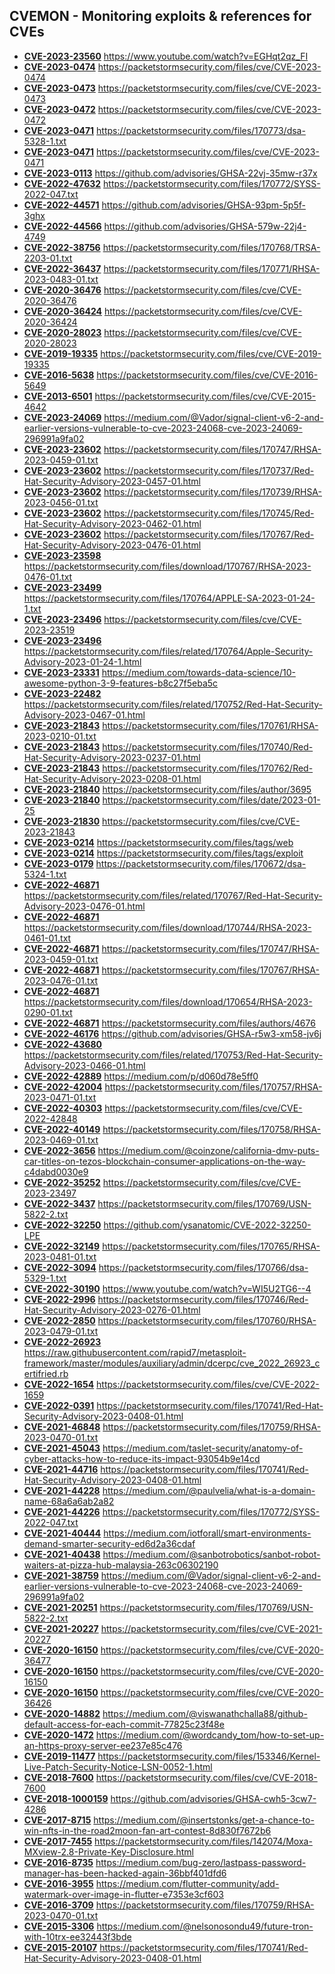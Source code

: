 ## CVEMON - Monitoring exploits & references for CVEs
- **[CVE-2023-23560](https://in.scanfactory.io/cvemon/CVE-2023-23560.html)** https://www.youtube.com/watch?v=EGHqt2qz_FI
- **[CVE-2023-0474](https://in.scanfactory.io/cvemon/CVE-2023-0474.html)** https://packetstormsecurity.com/files/cve/CVE-2023-0474
- **[CVE-2023-0473](https://in.scanfactory.io/cvemon/CVE-2023-0473.html)** https://packetstormsecurity.com/files/cve/CVE-2023-0473
- **[CVE-2023-0472](https://in.scanfactory.io/cvemon/CVE-2023-0472.html)** https://packetstormsecurity.com/files/cve/CVE-2023-0472
- **[CVE-2023-0471](https://in.scanfactory.io/cvemon/CVE-2023-0471.html)** https://packetstormsecurity.com/files/170773/dsa-5328-1.txt
- **[CVE-2023-0471](https://in.scanfactory.io/cvemon/CVE-2023-0471.html)** https://packetstormsecurity.com/files/cve/CVE-2023-0471
- **[CVE-2023-0113](https://in.scanfactory.io/cvemon/CVE-2023-0113.html)** https://github.com/advisories/GHSA-22vj-35mw-r37x
- **[CVE-2022-47632](https://in.scanfactory.io/cvemon/CVE-2022-47632.html)** https://packetstormsecurity.com/files/170772/SYSS-2022-047.txt
- **[CVE-2022-44571](https://in.scanfactory.io/cvemon/CVE-2022-44571.html)** https://github.com/advisories/GHSA-93pm-5p5f-3ghx
- **[CVE-2022-44566](https://in.scanfactory.io/cvemon/CVE-2022-44566.html)** https://github.com/advisories/GHSA-579w-22j4-4749
- **[CVE-2022-38756](https://in.scanfactory.io/cvemon/CVE-2022-38756.html)** https://packetstormsecurity.com/files/170768/TRSA-2203-01.txt
- **[CVE-2022-36437](https://in.scanfactory.io/cvemon/CVE-2022-36437.html)** https://packetstormsecurity.com/files/170771/RHSA-2023-0483-01.txt
- **[CVE-2020-36476](https://in.scanfactory.io/cvemon/CVE-2020-36476.html)** https://packetstormsecurity.com/files/cve/CVE-2020-36476
- **[CVE-2020-36424](https://in.scanfactory.io/cvemon/CVE-2020-36424.html)** https://packetstormsecurity.com/files/cve/CVE-2020-36424
- **[CVE-2020-28023](https://in.scanfactory.io/cvemon/CVE-2020-28023.html)** https://packetstormsecurity.com/files/cve/CVE-2020-28023
- **[CVE-2019-19335](https://in.scanfactory.io/cvemon/CVE-2019-19335.html)** https://packetstormsecurity.com/files/cve/CVE-2019-19335
- **[CVE-2016-5638](https://in.scanfactory.io/cvemon/CVE-2016-5638.html)** https://packetstormsecurity.com/files/cve/CVE-2016-5649
- **[CVE-2013-6501](https://in.scanfactory.io/cvemon/CVE-2013-6501.html)** https://packetstormsecurity.com/files/cve/CVE-2015-4642
- **[CVE-2023-24069](https://in.scanfactory.io/cvemon/CVE-2023-24069.html)** https://medium.com/@Vador/signal-client-v6-2-and-earlier-versions-vulnerable-to-cve-2023-24068-cve-2023-24069-296991a9fa02
- **[CVE-2023-23602](https://in.scanfactory.io/cvemon/CVE-2023-23602.html)** https://packetstormsecurity.com/files/170747/RHSA-2023-0459-01.txt
- **[CVE-2023-23602](https://in.scanfactory.io/cvemon/CVE-2023-23602.html)** https://packetstormsecurity.com/files/170737/Red-Hat-Security-Advisory-2023-0457-01.html
- **[CVE-2023-23602](https://in.scanfactory.io/cvemon/CVE-2023-23602.html)** https://packetstormsecurity.com/files/170739/RHSA-2023-0456-01.txt
- **[CVE-2023-23602](https://in.scanfactory.io/cvemon/CVE-2023-23602.html)** https://packetstormsecurity.com/files/170745/Red-Hat-Security-Advisory-2023-0462-01.html
- **[CVE-2023-23602](https://in.scanfactory.io/cvemon/CVE-2023-23602.html)** https://packetstormsecurity.com/files/170767/Red-Hat-Security-Advisory-2023-0476-01.html
- **[CVE-2023-23598](https://in.scanfactory.io/cvemon/CVE-2023-23598.html)** https://packetstormsecurity.com/files/download/170767/RHSA-2023-0476-01.txt
- **[CVE-2023-23499](https://in.scanfactory.io/cvemon/CVE-2023-23499.html)** https://packetstormsecurity.com/files/170764/APPLE-SA-2023-01-24-1.txt
- **[CVE-2023-23496](https://in.scanfactory.io/cvemon/CVE-2023-23496.html)** https://packetstormsecurity.com/files/cve/CVE-2023-23519
- **[CVE-2023-23496](https://in.scanfactory.io/cvemon/CVE-2023-23496.html)** https://packetstormsecurity.com/files/related/170764/Apple-Security-Advisory-2023-01-24-1.html
- **[CVE-2023-23331](https://in.scanfactory.io/cvemon/CVE-2023-23331.html)** https://medium.com/towards-data-science/10-awesome-python-3-9-features-b8c27f5eba5c
- **[CVE-2023-22482](https://in.scanfactory.io/cvemon/CVE-2023-22482.html)** https://packetstormsecurity.com/files/related/170752/Red-Hat-Security-Advisory-2023-0467-01.html
- **[CVE-2023-21843](https://in.scanfactory.io/cvemon/CVE-2023-21843.html)** https://packetstormsecurity.com/files/170761/RHSA-2023-0210-01.txt
- **[CVE-2023-21843](https://in.scanfactory.io/cvemon/CVE-2023-21843.html)** https://packetstormsecurity.com/files/170740/Red-Hat-Security-Advisory-2023-0237-01.html
- **[CVE-2023-21843](https://in.scanfactory.io/cvemon/CVE-2023-21843.html)** https://packetstormsecurity.com/files/170762/Red-Hat-Security-Advisory-2023-0208-01.html
- **[CVE-2023-21840](https://in.scanfactory.io/cvemon/CVE-2023-21840.html)** https://packetstormsecurity.com/files/author/3695
- **[CVE-2023-21840](https://in.scanfactory.io/cvemon/CVE-2023-21840.html)** https://packetstormsecurity.com/files/date/2023-01-25
- **[CVE-2023-21830](https://in.scanfactory.io/cvemon/CVE-2023-21830.html)** https://packetstormsecurity.com/files/cve/CVE-2023-21843
- **[CVE-2023-0214](https://in.scanfactory.io/cvemon/CVE-2023-0214.html)** https://packetstormsecurity.com/files/tags/web
- **[CVE-2023-0214](https://in.scanfactory.io/cvemon/CVE-2023-0214.html)** https://packetstormsecurity.com/files/tags/exploit
- **[CVE-2023-0179](https://in.scanfactory.io/cvemon/CVE-2023-0179.html)** https://packetstormsecurity.com/files/170672/dsa-5324-1.txt
- **[CVE-2022-46871](https://in.scanfactory.io/cvemon/CVE-2022-46871.html)** https://packetstormsecurity.com/files/related/170767/Red-Hat-Security-Advisory-2023-0476-01.html
- **[CVE-2022-46871](https://in.scanfactory.io/cvemon/CVE-2022-46871.html)** https://packetstormsecurity.com/files/download/170744/RHSA-2023-0461-01.txt
- **[CVE-2022-46871](https://in.scanfactory.io/cvemon/CVE-2022-46871.html)** https://packetstormsecurity.com/files/170747/RHSA-2023-0459-01.txt
- **[CVE-2022-46871](https://in.scanfactory.io/cvemon/CVE-2022-46871.html)** https://packetstormsecurity.com/files/170767/RHSA-2023-0476-01.txt
- **[CVE-2022-46871](https://in.scanfactory.io/cvemon/CVE-2022-46871.html)** https://packetstormsecurity.com/files/download/170654/RHSA-2023-0290-01.txt
- **[CVE-2022-46871](https://in.scanfactory.io/cvemon/CVE-2022-46871.html)** https://packetstormsecurity.com/files/authors/4676
- **[CVE-2022-46176](https://in.scanfactory.io/cvemon/CVE-2022-46176.html)** https://github.com/advisories/GHSA-r5w3-xm58-jv6j
- **[CVE-2022-43680](https://in.scanfactory.io/cvemon/CVE-2022-43680.html)** https://packetstormsecurity.com/files/related/170753/Red-Hat-Security-Advisory-2023-0466-01.html
- **[CVE-2022-42889](https://in.scanfactory.io/cvemon/CVE-2022-42889.html)** https://medium.com/p/d060d78e5ff0
- **[CVE-2022-42004](https://in.scanfactory.io/cvemon/CVE-2022-42004.html)** https://packetstormsecurity.com/files/170757/RHSA-2023-0471-01.txt
- **[CVE-2022-40303](https://in.scanfactory.io/cvemon/CVE-2022-40303.html)** https://packetstormsecurity.com/files/cve/CVE-2022-42848
- **[CVE-2022-40149](https://in.scanfactory.io/cvemon/CVE-2022-40149.html)** https://packetstormsecurity.com/files/170758/RHSA-2023-0469-01.txt
- **[CVE-2022-3656](https://in.scanfactory.io/cvemon/CVE-2022-3656.html)** https://medium.com/@coinzone/california-dmv-puts-car-titles-on-tezos-blockchain-consumer-applications-on-the-way-c4dabd0030e9
- **[CVE-2022-35252](https://in.scanfactory.io/cvemon/CVE-2022-35252.html)** https://packetstormsecurity.com/files/cve/CVE-2023-23497
- **[CVE-2022-3437](https://in.scanfactory.io/cvemon/CVE-2022-3437.html)** https://packetstormsecurity.com/files/170769/USN-5822-2.txt
- **[CVE-2022-32250](https://in.scanfactory.io/cvemon/CVE-2022-32250.html)** https://github.com/ysanatomic/CVE-2022-32250-LPE
- **[CVE-2022-32149](https://in.scanfactory.io/cvemon/CVE-2022-32149.html)** https://packetstormsecurity.com/files/170765/RHSA-2023-0481-01.txt
- **[CVE-2022-3094](https://in.scanfactory.io/cvemon/CVE-2022-3094.html)** https://packetstormsecurity.com/files/170766/dsa-5329-1.txt
- **[CVE-2022-30190](https://in.scanfactory.io/cvemon/CVE-2022-30190.html)** https://www.youtube.com/watch?v=WI5U2TG6--4
- **[CVE-2022-2996](https://in.scanfactory.io/cvemon/CVE-2022-2996.html)** https://packetstormsecurity.com/files/170746/Red-Hat-Security-Advisory-2023-0276-01.html
- **[CVE-2022-2850](https://in.scanfactory.io/cvemon/CVE-2022-2850.html)** https://packetstormsecurity.com/files/170760/RHSA-2023-0479-01.txt
- **[CVE-2022-26923](https://in.scanfactory.io/cvemon/CVE-2022-26923.html)** https://raw.githubusercontent.com/rapid7/metasploit-framework/master/modules/auxiliary/admin/dcerpc/cve_2022_26923_certifried.rb
- **[CVE-2022-1654](https://in.scanfactory.io/cvemon/CVE-2022-1654.html)** https://packetstormsecurity.com/files/cve/CVE-2022-1659
- **[CVE-2022-0391](https://in.scanfactory.io/cvemon/CVE-2022-0391.html)** https://packetstormsecurity.com/files/170741/Red-Hat-Security-Advisory-2023-0408-01.html
- **[CVE-2021-46848](https://in.scanfactory.io/cvemon/CVE-2021-46848.html)** https://packetstormsecurity.com/files/170759/RHSA-2023-0470-01.txt
- **[CVE-2021-45043](https://in.scanfactory.io/cvemon/CVE-2021-45043.html)** https://medium.com/taslet-security/anatomy-of-cyber-attacks-how-to-reduce-its-impact-93054b9e14cd
- **[CVE-2021-44716](https://in.scanfactory.io/cvemon/CVE-2021-44716.html)** https://packetstormsecurity.com/files/170741/Red-Hat-Security-Advisory-2023-0408-01.html
- **[CVE-2021-44228](https://in.scanfactory.io/cvemon/CVE-2021-44228.html)** https://medium.com/@paulvelia/what-is-a-domain-name-68a6a6ab2a82
- **[CVE-2021-44226](https://in.scanfactory.io/cvemon/CVE-2021-44226.html)** https://packetstormsecurity.com/files/170772/SYSS-2022-047.txt
- **[CVE-2021-40444](https://in.scanfactory.io/cvemon/CVE-2021-40444.html)** https://medium.com/iotforall/smart-environments-demand-smarter-security-ed6d2a36cdaf
- **[CVE-2021-40438](https://in.scanfactory.io/cvemon/CVE-2021-40438.html)** https://medium.com/@sanbotrobotics/sanbot-robot-waiters-at-pizza-hub-malaysia-263c06302190
- **[CVE-2021-38759](https://in.scanfactory.io/cvemon/CVE-2021-38759.html)** https://medium.com/@Vador/signal-client-v6-2-and-earlier-versions-vulnerable-to-cve-2023-24068-cve-2023-24069-296991a9fa02
- **[CVE-2021-20251](https://in.scanfactory.io/cvemon/CVE-2021-20251.html)** https://packetstormsecurity.com/files/170769/USN-5822-2.txt
- **[CVE-2021-20227](https://in.scanfactory.io/cvemon/CVE-2021-20227.html)** https://packetstormsecurity.com/files/cve/CVE-2021-20227
- **[CVE-2020-16150](https://in.scanfactory.io/cvemon/CVE-2020-16150.html)** https://packetstormsecurity.com/files/cve/CVE-2020-36477
- **[CVE-2020-16150](https://in.scanfactory.io/cvemon/CVE-2020-16150.html)** https://packetstormsecurity.com/files/cve/CVE-2020-16150
- **[CVE-2020-16150](https://in.scanfactory.io/cvemon/CVE-2020-16150.html)** https://packetstormsecurity.com/files/cve/CVE-2020-36426
- **[CVE-2020-14882](https://in.scanfactory.io/cvemon/CVE-2020-14882.html)** https://medium.com/@viswanathchalla88/github-default-access-for-each-commit-77825c23f48e
- **[CVE-2020-1472](https://in.scanfactory.io/cvemon/CVE-2020-1472.html)** https://medium.com/@wordcandy_tom/how-to-set-up-an-https-proxy-server-ee237e85c476
- **[CVE-2019-11477](https://in.scanfactory.io/cvemon/CVE-2019-11477.html)** https://packetstormsecurity.com/files/153346/Kernel-Live-Patch-Security-Notice-LSN-0052-1.html
- **[CVE-2018-7600](https://in.scanfactory.io/cvemon/CVE-2018-7600.html)** https://packetstormsecurity.com/files/cve/CVE-2018-7600
- **[CVE-2018-1000159](https://in.scanfactory.io/cvemon/CVE-2018-1000159.html)** https://github.com/advisories/GHSA-cwh5-3cw7-4286
- **[CVE-2017-8715](https://in.scanfactory.io/cvemon/CVE-2017-8715.html)** https://medium.com/@insertstonks/get-a-chance-to-win-nfts-in-the-road2moon-fan-art-contest-8d830f7672b6
- **[CVE-2017-7455](https://in.scanfactory.io/cvemon/CVE-2017-7455.html)** https://packetstormsecurity.com/files/142074/Moxa-MXview-2.8-Private-Key-Disclosure.html
- **[CVE-2016-8735](https://in.scanfactory.io/cvemon/CVE-2016-8735.html)** https://medium.com/bug-zero/lastpass-password-manager-has-been-hacked-again-36bbf401dfd6
- **[CVE-2016-3955](https://in.scanfactory.io/cvemon/CVE-2016-3955.html)** https://medium.com/flutter-community/add-watermark-over-image-in-flutter-e7353e3cf603
- **[CVE-2016-3709](https://in.scanfactory.io/cvemon/CVE-2016-3709.html)** https://packetstormsecurity.com/files/170759/RHSA-2023-0470-01.txt
- **[CVE-2015-3306](https://in.scanfactory.io/cvemon/CVE-2015-3306.html)** https://medium.com/@nelsonosondu49/future-tron-with-10trx-ee32443f3bde
- **[CVE-2015-20107](https://in.scanfactory.io/cvemon/CVE-2015-20107.html)** https://packetstormsecurity.com/files/170741/Red-Hat-Security-Advisory-2023-0408-01.html
